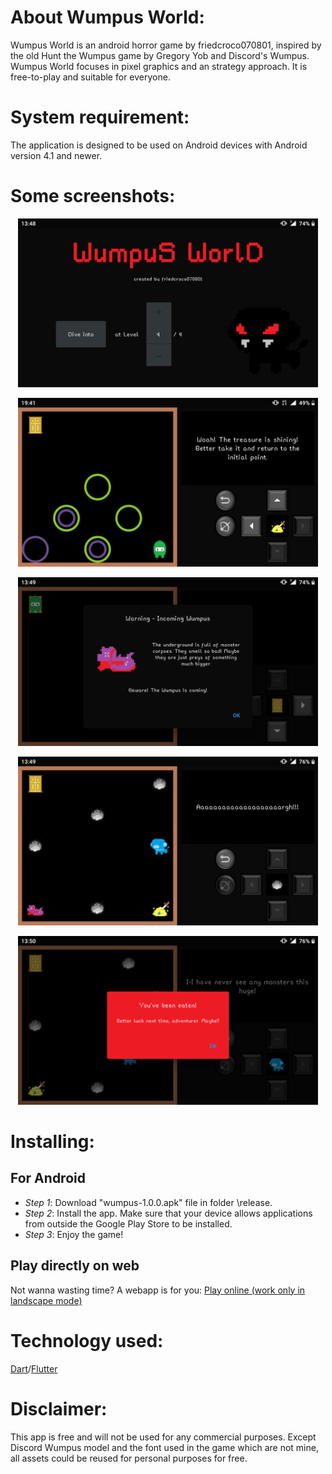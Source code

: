 # About Wumpus World:
Wumpus World is an android horror game by friedcroco070801, inspired by the old Hunt the Wumpus game by Gregory Yob and Discord's Wumpus. Wumpus World focuses in pixel graphics and an strategy approach. It is free-to-play and suitable for everyone.

# System requirement:
The application is designed to be used on Android devices with Android version 4.1 and newer.

# Some screenshots:
<p align="center">
<img src="screenshot/screen1.png" width="480" height="270">
</p>
<p align="center">
<img src="screenshot/screen2.png" width="480" height="270">
</p>
<p align="center">
<img src="screenshot/screen3.png" width="480" height="270">
</p>
<p align="center">
<img src="screenshot/screen4.png" width="480" height="270">
</p>
<p align="center">
<img src="screenshot/screen5.png" width="480" height="270">
</p>

# Installing:
## For Android
- *Step 1*: Download "wumpus-1.0.0.apk" file in folder \release.
- *Step 2*: Install the app. Make sure that your device allows applications from outside the Google Play Store to be installed.
- *Step 3*: Enjoy the game!
## Play directly on web
Not wanna wasting time? A webapp is for you: [Play online (work only in landscape mode)](http://wumpusworldweb.surge.sh/)

# Technology used:
[Dart](https://dart.dev/)/[Flutter](https://flutter.dev/)

# Disclaimer:
This app is free and will not be used for any commercial purposes. Except Discord Wumpus model and the font used in the game which are not mine, all assets could be reused for personal purposes for free.

